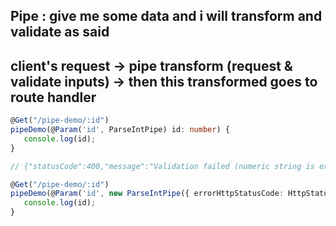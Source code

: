 ## Pipe : give me some data and i will transform and validate as said

## client's request -> pipe transform (request & validate inputs) -> then this transformed goes to route handler

```ts
@Get("/pipe-demo/:id")
pipeDemo(@Param('id', ParseIntPipe) id: number) {
   console.log(id);
}

// {"statusCode":400,"message":"Validation failed (numeric string is expected)","error":"Bad Request"}

@Get("/pipe-demo/:id")
pipeDemo(@Param('id', new ParseIntPipe({ errorHttpStatusCode: HttpStatus.NOT_ACCEPTABLE })) id: number) {
   console.log(id);
}

```
